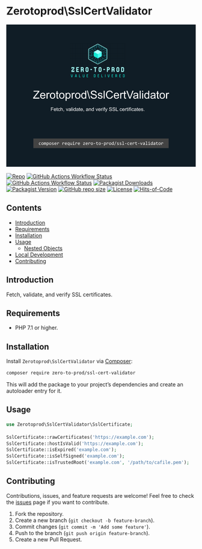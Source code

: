 # Zerotoprod\SslCertValidator

![](./art/logo.png)

[![Repo](https://img.shields.io/badge/github-gray?logo=github)](https://github.com/zero-to-prod/ssl-cert-validator)
[![GitHub Actions Workflow Status](https://img.shields.io/github/actions/workflow/status/zero-to-prod/ssl-cert-validator/test.yml?label=test)](https://github.com/zero-to-prod/ssl-cert-validator/actions)
[![GitHub Actions Workflow Status](https://img.shields.io/github/actions/workflow/status/zero-to-prod/ssl-cert-validator/backwards_compatibility.yml?label=backwards_compatibility)](https://github.com/zero-to-prod/ssl-cert-validator/actions)
[![Packagist Downloads](https://img.shields.io/packagist/dt/zero-to-prod/ssl-cert-validator?color=blue)](https://packagist.org/packages/zero-to-prod/ssl-cert-validator/stats)
[![Packagist Version](https://img.shields.io/packagist/v/zero-to-prod/ssl-cert-validator?color=f28d1a)](https://packagist.org/packages/zero-to-prod/ssl-cert-validator)
[![GitHub repo size](https://img.shields.io/github/repo-size/zero-to-prod/ssl-cert-validator)](https://github.com/zero-to-prod/ssl-cert-validator)
[![License](https://img.shields.io/packagist/l/zero-to-prod/ssl-cert-validator?color=red)](https://github.com/zero-to-prod/ssl-cert-validator/blob/main/LICENSE.md)
[![Hits-of-Code](https://hitsofcode.com/github/zero-to-prod/ssl-cert-validator?branch=main)](https://hitsofcode.com/github/zero-to-prod/ssl-cert-validator/view?branch=main)

## Contents

- [Introduction](#introduction)
- [Requirements](#requirements)
- [Installation](#installation)
- [Usage](#usage)
    - [Nested Objects](#nested-objects)
- [Local Development](./LOCAL_DEVELOPMENT.md)
- [Contributing](#contributing)

## Introduction

Fetch, validate, and verify SSL certificates.

## Requirements

- PHP 7.1 or higher.

## Installation

Install `Zerotoprod\SslCertValidator` via [Composer](https://getcomposer.org/):

```bash
composer require zero-to-prod/ssl-cert-validator
```

This will add the package to your project’s dependencies and create an autoloader entry for it.

## Usage

```php
use Zerotoprod\SslCertValidator\SslCertificate;

SslCertificate::rawCertificates('https://example.com');
SslCertificate::hostIsValid('https://example.com');
SslCertificate::isExpired('example.com');
SslCertificate::isSelfSigned('example.com');
SslCertificate::isTrustedRoot('example.com', '/path/to/cafile.pem');
```

## Contributing

Contributions, issues, and feature requests are welcome!
Feel free to check the [issues](https://github.com/zero-to-prod/ssl-cert-validator/issues) page if you want to contribute.

1. Fork the repository.
2. Create a new branch (`git checkout -b feature-branch`).
3. Commit changes (`git commit -m 'Add some feature'`).
4. Push to the branch (`git push origin feature-branch`).
5. Create a new Pull Request.
